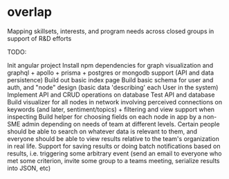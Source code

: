 # overlap
Mapping skillsets, interests, and program needs across closed groups in support of R&amp;D efforts

TODO:

Init angular project
Install npm dependencies for graph visualization and graphql + apollo + prisma + postgres or mongodb support (API and data persistence)
Build out basic index page
Build basic schema for user and auth, and "node" design (basic data 'describing' each User in the system)
Implement API and CRUD operations on database
Test API and database
Build visualizer for all nodes in network involving perceived connections on keywords (and later, sentiment/topics) + filtering and view support when inspecting
Build helper for choosing fields on each node in app by a non-SME admin depending on needs of team at different levels. Certain people should be able to search on whatever data is relevant to them, and everyone should be able to view results relative to the team's organization in real life.
Support for saving results or doing batch notifications based on results, i.e. triggering some arbitrary event (send an email to everyone who met some criterion, invite some group to a teams meeting, serialize results into JSON, etc) 
